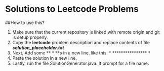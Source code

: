 # Solutions to Leetcode Problems

##How to use this?

1. Make sure that the current repository is linked with remote origin and git is setup properly.
2. Copy the **leetcode** problem description and replace contents of file ***solution_placeholder.txt***
3. Next, Add some ** \* **s in a new line, like this: * \*\*\*\*\*\*\*\*\*\*\*\*\*\*\*\* *
4. Paste the solution in a new line.
5. Lastly, run the file  SolutionGenerator.java. It prompt for a file name.
